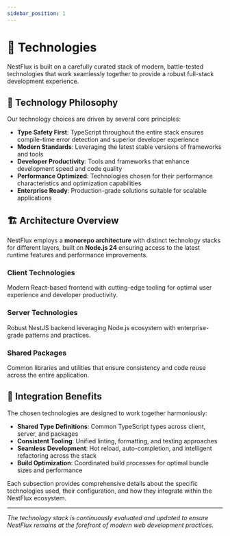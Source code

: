```yaml
---
sidebar_position: 1
---
```


# 🤖 Technologies

NestFlux is built on a carefully curated stack of modern, battle-tested technologies that work seamlessly together to provide a robust full-stack development experience.

## 🎯 Technology Philosophy

Our technology choices are driven by several core principles:

- **Type Safety First**: TypeScript throughout the entire stack ensures compile-time error detection and superior developer experience
- **Modern Standards**: Leveraging the latest stable versions of frameworks and tools
- **Developer Productivity**: Tools and frameworks that enhance development speed and code quality
- **Performance Optimized**: Technologies chosen for their performance characteristics and optimization capabilities
- **Enterprise Ready**: Production-grade solutions suitable for scalable applications

## 🏗️ Architecture Overview

NestFlux employs a **monorepo architecture** with distinct technology stacks for different layers, built on **Node.js 24** ensuring access to the latest runtime features and performance improvements.

### **Client Technologies**
Modern React-based frontend with cutting-edge tooling for optimal user experience and developer productivity.

### **Server Technologies**
Robust NestJS backend leveraging Node.js ecosystem with enterprise-grade patterns and practices.

### **Shared Packages**
Common libraries and utilities that ensure consistency and code reuse across the entire application.

## 🔄 Integration Benefits

The chosen technologies are designed to work together harmoniously:

- **Shared Type Definitions**: Common TypeScript types across client, server, and packages
- **Consistent Tooling**: Unified linting, formatting, and testing approaches
- **Seamless Development**: Hot reload, auto-completion, and intelligent refactoring across the stack
- **Build Optimization**: Coordinated build processes for optimal bundle sizes and performance

Each subsection provides comprehensive details about the specific technologies used, their configuration, and how they integrate within the NestFlux ecosystem.

---

*The technology stack is continuously evaluated and updated to ensure NestFlux remains at the forefront of modern web development practices.*
